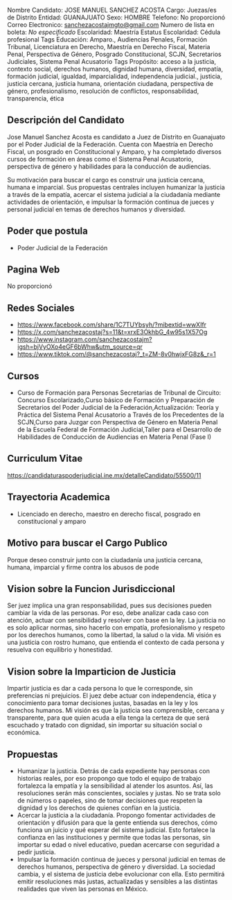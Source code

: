 Nombre Candidato: JOSE MANUEL SANCHEZ ACOSTA
Cargo: Juezas/es de Distrito
Entidad: GUANAJUATO
Sexo: HOMBRE
Telefono: No proporcionó
Correo Electronico: sanchezacostajmgto@gmail.com
Numero de lista en boleta: *No especificado*
Escolaridad: Maestría
Estatus Escolaridad: Cédula profesional
Tags Educación: Amparo., Audiencias Penales, Formación Tribunal, Licenciatura en Derecho, Maestría en Derecho Fiscal, Materia Penal, Perspectiva de Género, Posgrado Constitucional, SCJN, Secretarios Judiciales, Sistema Penal Acusatorio
Tags Propósito: acceso a la justicia, contexto social, derechos humanos, dignidad humana, diversidad, empatía, formación judicial, igualdad, imparcialidad, independencia judicial., justicia, justicia cercana, justicia humana, orientación ciudadana, perspectiva de género, profesionalismo, resolución de conflictos, responsabilidad, transparencia, ética


## Descripción del Candidato 

Jose Manuel Sanchez Acosta es candidato a Juez de Distrito en Guanajuato por el Poder Judicial de la Federación. Cuenta con Maestría en Derecho Fiscal, un posgrado en Constitucional y Amparo, y ha completado diversos cursos de formación en áreas como el Sistema Penal Acusatorio, perspectiva de género y habilidades para la conducción de audiencias. 

Su motivación para buscar el cargo es construir una justicia cercana, humana e imparcial.  Sus propuestas centrales incluyen humanizar la justicia a través de la empatía, acercar el sistema judicial a la ciudadanía mediante actividades de orientación, e impulsar la formación continua de jueces y personal judicial en temas de derechos humanos y diversidad.


## Poder que postula

- Poder Judicial de la Federación


## Pagina Web

No proporcionó


## Redes Sociales

- https://www.facebook.com/share/1C7TUYbsyh/?mibextid=wwXIfr
- https://x.com/sanchezacostaj?s=11&t=xrxE3OkhbG_4w95s1X57Og
- https://www.instagram.com/sanchezacostajm?igsh=bjVyOXo4eGF6bWhw&utm_source=qr
- https://www.tiktok.com/@sanchezacostaj?_t=ZM-8v0hwjxFG8z&_r=1


## Cursos

- Curso de Formación para Personas Secretarias de Tribunal de Circuito: Concurso Escolarizado,Curso básico de Formación y Preparación de Secretarios del Poder Judicial de la Federación,Actualización: Teoría y Práctica del Sistema Penal Acusatorio a Través de los Precedentes de la SCJN,Curso para Juzgar con Perspectiva de Género en Materia Penal de la Escuela Federal de Formación Judicial,Taller para el Desarrollo de Habilidades de Conducción de Audiencias en Materia Penal (Fase I)


## Curriculum Vitae

https://candidaturaspoderjudicial.ine.mx/detalleCandidato/55500/11


## Trayectoria Academica

- Licenciado en derecho, maestro en derecho fiscal, posgrado en constitucional y amparo


## Motivo para buscar el Cargo Publico

Porque deseo construir junto con la ciudadanía una justicia cercana, humana, imparcial y firme contra los abusos de pode


## Vision sobre la Funcion Jurisdiccional

Ser juez implica una gran responsabilidad, pues sus decisiones pueden cambiar la vida de las personas. Por eso, debe analizar cada caso con atención, actuar con sensibilidad y resolver con base en la ley. La justicia no es solo aplicar normas, sino hacerlo con empatía, profesionalismo y respeto por los derechos humanos, como la libertad, la salud o la vida. Mi visión es una justicia con rostro humano, que entienda el contexto de cada persona y resuelva con equilibrio y honestidad.


## Vision sobre la Imparticion de Justicia

Impartir justicia es dar a cada persona lo que le corresponde, sin preferencias ni prejuicios. El juez debe actuar con independencia, ética y conocimiento para tomar decisiones justas, basadas en la ley y los derechos humanos. Mi visión es que la justicia sea comprensible, cercana y transparente, para que quien acuda a ella tenga la certeza de que será escuchado y tratado con dignidad, sin importar su situación social o económica.


## Propuestas

- Humanizar la justicia. Detrás de cada expediente hay personas con historias reales, por eso propongo que todo el equipo de trabajo fortalezca la empatía y la sensibilidad al atender los asuntos. Así, las resoluciones serán más conscientes, sociales y justas. No se trata solo de números o papeles, sino de tomar decisiones que respeten la dignidad y los derechos de quienes confían en la justicia.
- Acercar la justicia a la ciudadanía. Propongo fomentar actividades de orientación y difusión para que la gente entienda sus derechos, cómo funciona un juicio y qué esperar del sistema judicial. Esto fortalece la confianza en las instituciones y permite que todas las personas, sin importar su edad o nivel educativo, puedan acercarse con seguridad a pedir justicia.
- Impulsar la formación continua de jueces y personal judicial en temas de derechos humanos, perspectiva de género y diversidad. La sociedad cambia, y el sistema de justicia debe evolucionar con ella. Esto permitirá emitir resoluciones más justas, actualizadas y sensibles a las distintas realidades que viven las personas en México.

